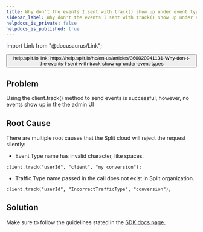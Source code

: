 ```yaml
---
title: Why don't the events I sent with track() show up under event types?
sidebar_label: Why don't the events I sent with track() show up under event types?
helpdocs_is_private: false
helpdocs_is_published: true
---
```


import Link from "@docusaurus/Link";

<p>
  <button style={{borderRadius:'8px', border:'1px', fontFamily:'Courier New', fontWeight:'800', textAlign:'left'}}> help.split.io link: https://help.split.io/hc/en-us/articles/360020941131-Why-don-t-the-events-I-sent-with-track-show-up-under-event-types </button>
</p>

<h2 id="problem" class="header-anchor">Problem</h2>
<p>
  Using the client.track() method to send events is successful, however, no events
  show up in the the admin UI
</p>
<h2 id="root-cause" class="header-anchor">Root Cause</h2>
<p>
  There are multiple root causes that the Split cloud will reject the request silently:
</p>
<ul>
  <li>Event Type name has invalid character, like spaces.</li>
</ul>
<pre class="prettyprint"><code>client.track("userId", "client", "my conversion"); </code></pre>
<ul>
  <li>
    Traffic Type name passed in the call does not exist in Split organization.
  </li>
</ul>
<pre class="prettyprint"><code>client.track("userId", "IncorrectTrafficType", "conversion"); </code></pre>
<h2 id="solution" class="header-anchor">Solution</h2>
<p>
  Make sure to follow the guidelines stated in the
  <a href="https://help.split.io/hc/en-us/articles/360033557092-SDK-overview" target="_self">SDK docs page.</a>
</p>